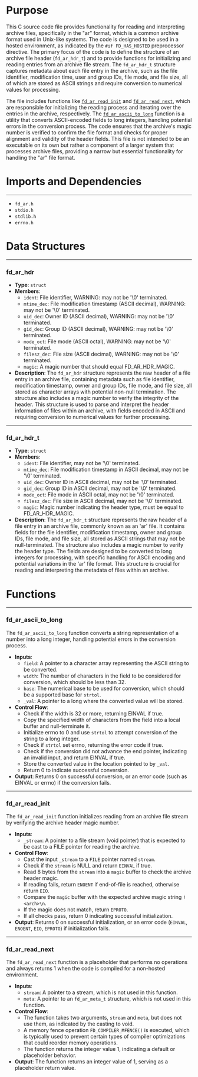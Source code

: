 # Purpose
This C source code file provides functionality for reading and interpreting archive files, specifically in the "ar" format, which is a common archive format used in Unix-like systems. The code is designed to be used in a hosted environment, as indicated by the `#if FD_HAS_HOSTED` preprocessor directive. The primary focus of the code is to define the structure of an archive file header (`fd_ar_hdr_t`) and to provide functions for initializing and reading entries from an archive file stream. The `fd_ar_hdr_t` structure captures metadata about each file entry in the archive, such as the file identifier, modification time, user and group IDs, file mode, and file size, all of which are stored as ASCII strings and require conversion to numerical values for processing.

The file includes functions like [`fd_ar_read_init`](#fd_ar_read_init) and [`fd_ar_read_next`](#fd_ar_read_next), which are responsible for initializing the reading process and iterating over the entries in the archive, respectively. The [`fd_ar_ascii_to_long`](#fd_ar_ascii_to_long) function is a utility that converts ASCII-encoded fields to long integers, handling potential errors in the conversion process. The code ensures that the archive's magic number is verified to confirm the file format and checks for proper alignment and validity of the header fields. This file is not intended to be an executable on its own but rather a component of a larger system that processes archive files, providing a narrow but essential functionality for handling the "ar" file format.
# Imports and Dependencies

---
- `fd_ar.h`
- `stdio.h`
- `stdlib.h`
- `errno.h`


# Data Structures

---
### fd\_ar\_hdr
- **Type**: `struct`
- **Members**:
    - `ident`: File identifier, WARNING: may not be '\0' terminated.
    - `mtime_dec`: File modification timestamp (ASCII decimal), WARNING: may not be '\0' terminated.
    - `uid_dec`: Owner ID (ASCII decimal), WARNING: may not be '\0' terminated.
    - `gid_dec`: Group ID (ASCII decimal), WARNING: may not be '\0' terminated.
    - `mode_oct`: File mode (ASCII octal), WARNING: may not be '\0' terminated.
    - `filesz_dec`: File size (ASCII decimal), WARNING: may not be '\0' terminated.
    - `magic`: A magic number that should equal FD_AR_HDR_MAGIC.
- **Description**: The `fd_ar_hdr` structure represents the raw header of a file entry in an archive file, containing metadata such as file identifier, modification timestamp, owner and group IDs, file mode, and file size, all stored as character arrays with potential non-null termination. The structure also includes a magic number to verify the integrity of the header. This structure is used to parse and interpret the header information of files within an archive, with fields encoded in ASCII and requiring conversion to numerical values for further processing.


---
### fd\_ar\_hdr\_t
- **Type**: `struct`
- **Members**:
    - `ident`: File identifier, may not be '\0' terminated.
    - `mtime_dec`: File modification timestamp in ASCII decimal, may not be '\0' terminated.
    - `uid_dec`: Owner ID in ASCII decimal, may not be '\0' terminated.
    - `gid_dec`: Group ID in ASCII decimal, may not be '\0' terminated.
    - `mode_oct`: File mode in ASCII octal, may not be '\0' terminated.
    - `filesz_dec`: File size in ASCII decimal, may not be '\0' terminated.
    - `magic`: Magic number indicating the header type, must be equal to FD_AR_HDR_MAGIC.
- **Description**: The `fd_ar_hdr_t` structure represents the raw header of a file entry in an archive file, commonly known as an 'ar' file. It contains fields for the file identifier, modification timestamp, owner and group IDs, file mode, and file size, all stored as ASCII strings that may not be null-terminated. The structure also includes a magic number to verify the header type. The fields are designed to be converted to long integers for processing, with specific handling for ASCII encoding and potential variations in the 'ar' file format. This structure is crucial for reading and interpreting the metadata of files within an archive.


# Functions

---
### fd\_ar\_ascii\_to\_long<!-- {{#callable:fd_ar_ascii_to_long}} -->
The `fd_ar_ascii_to_long` function converts a string representation of a number into a long integer, handling potential errors in the conversion process.
- **Inputs**:
    - `field`: A pointer to a character array representing the ASCII string to be converted.
    - `width`: The number of characters in the field to be considered for conversion, which should be less than 32.
    - `base`: The numerical base to be used for conversion, which should be a supported base for `strtol`.
    - `_val`: A pointer to a long where the converted value will be stored.
- **Control Flow**:
    - Check if the width is 32 or more, returning EINVAL if true.
    - Copy the specified width of characters from the field into a local buffer and null-terminate it.
    - Initialize errno to 0 and use `strtol` to attempt conversion of the string to a long integer.
    - Check if `strtol` set errno, returning the error code if true.
    - Check if the conversion did not advance the end pointer, indicating an invalid input, and return EINVAL if true.
    - Store the converted value in the location pointed to by `_val`.
    - Return 0 to indicate successful conversion.
- **Output**: Returns 0 on successful conversion, or an error code (such as EINVAL or errno) if the conversion fails.


---
### fd\_ar\_read\_init<!-- {{#callable:fd_ar_read_init}} -->
The `fd_ar_read_init` function initializes reading from an archive file stream by verifying the archive header magic number.
- **Inputs**:
    - `_stream`: A pointer to a file stream (void pointer) that is expected to be cast to a FILE pointer for reading the archive.
- **Control Flow**:
    - Cast the input `_stream` to a `FILE` pointer named `stream`.
    - Check if the `stream` is NULL and return `EINVAL` if true.
    - Read 8 bytes from the `stream` into a `magic` buffer to check the archive header magic.
    - If reading fails, return `ENOENT` if end-of-file is reached, otherwise return `EIO`.
    - Compare the `magic` buffer with the expected archive magic string `!<arch>\n`.
    - If the magic does not match, return `EPROTO`.
    - If all checks pass, return 0 indicating successful initialization.
- **Output**: Returns 0 on successful initialization, or an error code (`EINVAL`, `ENOENT`, `EIO`, `EPROTO`) if initialization fails.


---
### fd\_ar\_read\_next<!-- {{#callable:fd_ar_read_next}} -->
The `fd_ar_read_next` function is a placeholder that performs no operations and always returns 1 when the code is compiled for a non-hosted environment.
- **Inputs**:
    - `stream`: A pointer to a stream, which is not used in this function.
    - `meta`: A pointer to an `fd_ar_meta_t` structure, which is not used in this function.
- **Control Flow**:
    - The function takes two arguments, `stream` and `meta`, but does not use them, as indicated by the casting to void.
    - A memory fence operation `FD_COMPILER_MFENCE()` is executed, which is typically used to prevent certain types of compiler optimizations that could reorder memory operations.
    - The function returns the integer value 1, indicating a default or placeholder behavior.
- **Output**: The function returns an integer value of 1, serving as a placeholder return value.


